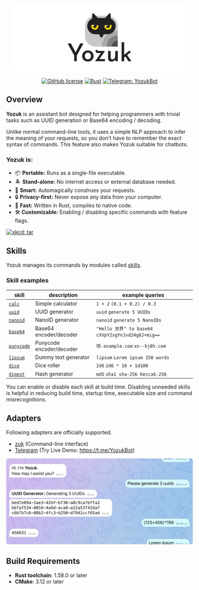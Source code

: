 <div align="center">
<img alt="yozuk" src="images/yozuk.png" height="180" />
  
[![GitHub license](https://img.shields.io/github/license/yozuk/yozuk.svg)](https://github.com/yozuk/yozuk/blob/main/LICENSE)
[![Rust](https://github.com/yozuk/yozuk/actions/workflows/rust.yml/badge.svg)](https://github.com/yozuk/yozuk/actions/workflows/rust.yml)
[![Telegram: YozukBot](https://img.shields.io/badge/Telegram-@YozukBot-blue?logo=telegram)](https://t.me/YozukBot)
</div>

## Overview

**Yozuk** is an assistant bot designed for helping programmers with trivial tasks such as UUID generation or Base64 encoding / decoding.

Unlike normal command-line tools, it uses a simple NLP approach to infer the meaning of your requests, so you don't have to remember the exact syntax of commands. This feature also makes Yozuk suitable for chatbots.

### Yozuk is:

- 📦 **Portable:** Runs as a single-file executable.
- 🏝️ **Stand-alone:** No internet access or external database needed.
- 🤖 **Smart:** Automagically construes your requests.
- 🔒 **Privacy-first:** Never expose any data from your computer.
- 🚀 **Fast:** Written in Rust, compiles to native code.
- 🛠️ **Customizable:** Enabling / disabling specific commands with feature flags.

[![xkcd: tar](https://imgs.xkcd.com/comics/tar.png)](https://xkcd.com/1168/)

## Skills

Yozuk manages its commands by modules called [skills](./skills).

### Skill examples

| skill | description | example queries |
| - | - | - |
| [`calc`](./skills/calc) | Simple calculator | `1 + 2` `(0.1 + 0.2) / 0.3` |
| [`uuid`](./skills/uuid) | UUID generator | `uuid` `generate 5 UUIDs` |
| [`nanoid`](./skills/nanoid) | NanoID generator | `nanoid` `generate 5 NanoIDs` |
| [`base64`](./skills/base64) | Base64 encoder/decoder | `"Hello 世界" to base64` `cXVpY2sgYnJvd24g8J+mig==` |
| [`punycode`](./skills/punycode) | Punycode encoder/decoder | `😻.example.com` `xn--hj8h.com` |
| [`lipsum`](./skills/lipsum) | Dummy text generator | `lipsum` `Lorem ipsum 150 words` |
| [`dice`](./skills/dice) | Dice roller | `2d6` `2d6 * 10 + 1d100` |
| [`digest`](./skills/digest) | Hash generator | `md5` `sha1 sha-256 Keccak-256` |

You can enable or disable each skill at build time. Disabling unneeded skills is helpful in reducing build time, startup time, executable size and command misrecognitions.

## Adapters

Following adapters are officially supported.

- [zuk](./adapters/zuk) (Command-line interface)
- [Telegram](./adapters/telegram) (Try Live Demo: https://t.me/YozukBot)

<div align="center">
<img alt="Telegram screenshot" src="images/chat.png" />
</div>

## Build Requirements

- **Rust toolchain**: 1.58.0 or later
- **CMake**: 3.12 or later
